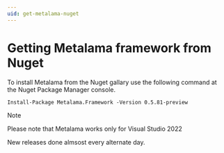 ```yaml
---
uid: get-metalama-nuget
---
```


# Getting Metalama framework from Nuget

To install Metalama from the Nuget gallary use the following command at the Nuget Package Manager console. 

``` 
Install-Package Metalama.Framework -Version 0.5.81-preview
```
>[!NOTE]
> Please note that Metalama works only for Visual Studio 2022 

New releases done almsost every alternate day. 